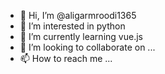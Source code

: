 - 👋 Hi, I’m @aligarmroodi1365
- 👀 I’m interested in python
- 🌱 I’m currently learning vue.js
- 💞️ I’m looking to collaborate on ...
- 📫 How to reach me ...

<!---
aligarmroodi1365/aligarmroodi1365 is a ✨ special ✨ repository because its `README.md` (this file) appears on your GitHub profile.
You can click the Preview link to take a look at your changes.
--->
